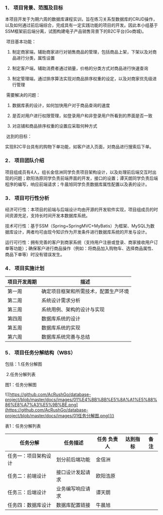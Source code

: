 ### 1． 项目背景、范围及目标

​    本项目开发于为期六周的数据库课程实训，旨在练习关系型数据库的CRUD操作，以及如何通过前后端综合，完成具有一定实践功能的项目的开发。因此本小组基于SSM框架前后端分离，试图构建电子产品销售背景下的B2C平台(Go商城)。

​    项目基本功能：

1. 制定商家端，辅助商家进行对销售商品的管理，包括商品上架，下架以及对商品进行分类，属性设置

2. 制定客户端，辅助消费者通过销量，价格的分类方式对商品进行快速查询

3. 制定管理端，通过排序算法实现对商品排序权重的设定，以及对商家优先级进行管理

​    需要解决的问题：

1. 数据库表的设计，如何加快用户对于商品查询的速度

2. 是否对用户进行权限管理，如登录用户和非登录用户所看到的界面是否一致

3. 对店铺和商品排序权重的设置应采取何种方式

​    达到的目标：

​    实现B2C平台具有的购物下单功能，如客户进入页面，对商品进行搜索后下单。

 

### 2． 项目团队介绍

​    项目组成员有4人，组长金信洲同学负责项目架构设计，以及处理前后端交互时出现的问题；欧阳浩原同学负责前端界面的开发，接口的设置；谭天朗同学负责后端程序的编写，响应前端请求；牛晨旭同学负责数据库属性配置以及表的设计。

### 3． 项目可行性分析

​    经济可行性：本项目的前端与后端设计均由开源的开发软件实现，项目组成员的时间资源充足，支持长时间开发本数据库系统。

​    技术可行性：基于SSM（Spring+SpringMVC+MyBatis）为框架、MySQL为数据库设计，两者均可由现今知识作为开发条件进行数据库系统的开发与设计。

​    运行可行性：拥有完善的客户到商家系统（支持用户注册或登录、商家接收用户订单等功能）；确保客户进行商品操作（例如：将商品加入购物车、选择商品属性、商品下单等）时没有错误发生。

### 4． 项目实施计划

 

| 项目开发周期 | 描述                                 |
| ------------ | ------------------------------------ |
| 第一周       | 确定项目框架和所需技术，配置生产环境 |
| 第二周       | 系统设计需求分析                     |
| 第三周       | 系统用例、架构的设计与实现           |
| 第四周       | 数据库系统的设计                     |
| 第五周       | 数据库系统的实现                     |
| 第六周       | 数据库系统完善与总结                 |

### 5． 项目任务分解结构（WBS）

包括：1.任务分解图

​			2.任务分解列表

图1：任务分解图

![[https://github.com/AcRushGo/database-project/blob/master/docs/images/01%E4%BB%BB%E5%8A%A1%E5%88%86%E8%A7%A3%E5%9B%BE.png](https://github.com/AcRushGo/database-project/blob/master/docs/images/01任务分解图.png)]()

表1：任务分解列表

| **任务分解**         | **任务描述**     | **任务  负责人** | **达到指标** | **备注** |
| -------------------- | ---------------- | ---------------- | ------------ | -------- |
| 任务一：项目架构设计 | 划分前后端功能   | 金信洲           |              |          |
| 任务二：前端设计     | 接口设计发起请求 | 欧阳浩原         |              |          |
| 任务三：后端设计     | 业务编写响应请求 | 谭天朗           |              |          |
| 任务四：数据库设计   | 数据库配置链接   | 牛晨旭           |              |          |

 
